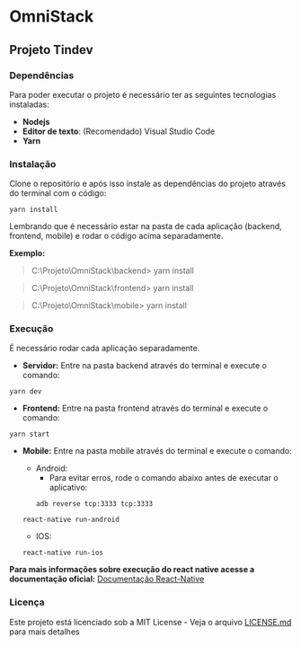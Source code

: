 # OmniStack
## Projeto Tindev

### Dependências

Para poder executar o projeto é necessário ter as seguintes tecnologias instaladas:
- **Nodejs**
- **Editor de texto**: (Recomendado) Visual Studio Code
- **Yarn**

### Instalação

Clone o repositório e após isso instale as dependências do projeto através do terminal com o código:
```console
yarn install 
```
Lembrando que é necessário estar na pasta de cada aplicação (backend, frontend, mobile) e rodar o código acima separadamente.

**Exemplo:**
> C:\Projeto\OmniStack\backend> yarn install

> C:\Projeto\OmniStack\frontend> yarn install

> C:\Projeto\OmniStack\mobile> yarn install

### Execução

É necessário rodar cada aplicação separadamente.
- **Servidor:** Entre na pasta backend através do terminal e execute o comando:
```console
yarn dev
```

- **Frontend:** Entre na pasta frontend através do terminal e execute o comando:
```console
yarn start
```

- **Mobile:** Entre na pasta mobile através do terminal e execute o comando:
  - Android:
    - Para evitar erros, rode o comando abaixo antes de executar o aplicativo:
    ```console   
    adb reverse tcp:3333 tcp:3333
    ```
  ```console
  react-native run-android
  ```    

  - IOS:
  ```console
  react-native run-ios
  ```

**Para mais informações sobre execução do react native acesse a documentação oficial:** [Documentação React-Native](https://facebook.github.io/react-native/docs/getting-started)


### Licença

Este projeto está licenciado sob a MIT License - Veja o arquivo [LICENSE.md](LICENSE.md) para mais detalhes
